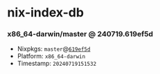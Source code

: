 # nix-index-db
### x86_64-darwin/master @ 240719.619ef5d
- Nixpkgs: `master`@[`619ef5d`](https://github.com/NixOS/nixpkgs/commit/619ef5d3dc5615e4ab7e027671f8df1419084887)
- Platform: `x86_64-darwin`
- Timestamp: `20240719151532`
